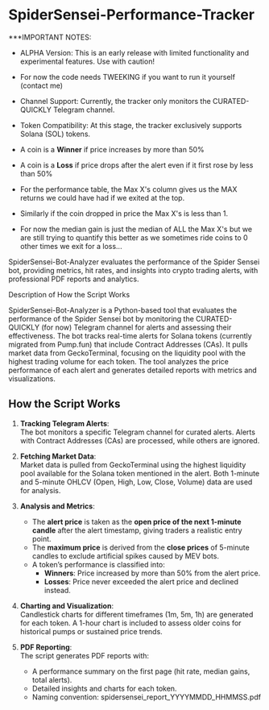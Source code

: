 # SpiderSensei-Performance-Tracker

***IMPORTANT NOTES:

   - ALPHA Version: This is an early release with limited functionality and experimental features. Use with caution!

   - For now the code needs TWEEKING if you want to run it yourself (contact me)

   - Channel Support: Currently, the tracker only monitors the CURATED-QUICKLY Telegram channel.

   - Token Compatibility: At this stage, the tracker exclusively supports Solana (SOL) tokens.

   - A coin is a **Winner** if price increases by more than 50%

   - A coin is a **Loss** if price drops after the alert even if it first rose by less than 50%

   - For the performance table, the Max X's column gives us the MAX returns we could have had if we exited at the top.

   - Similarly if the coin dropped in price the Max X's is less than 1.

   - For now the median gain is just the median of ALL the Max X's but we are still trying to quantify this better as we sometimes ride coins to 0 other times we exit for a loss...

SpiderSensei-Bot-Analyzer evaluates the performance of the Spider Sensei bot, providing metrics, hit rates, and insights into crypto trading alerts, with professional PDF reports and analytics.

Description of How the Script Works

SpiderSensei-Bot-Analyzer is a Python-based tool that evaluates the performance of the Spider Sensei bot by monitoring the CURATED-QUICKLY (for now) Telegram channel for alerts and assessing their effectiveness. The bot tracks real-time alerts for Solana tokens (currently migrated from Pump.fun) that include Contract Addresses (CAs). It pulls market data from GeckoTerminal, focusing on the liquidity pool with the highest trading volume for each token. The tool analyzes the price performance of each alert and generates detailed reports with metrics and visualizations.

## How the Script Works

1. **Tracking Telegram Alerts**:  
   The bot monitors a specific Telegram channel for curated alerts. Alerts with Contract Addresses (CAs) are processed, while others are ignored.

2. **Fetching Market Data**:  
   Market data is pulled from GeckoTerminal using the highest liquidity pool available for the Solana token mentioned in the alert. Both 1-minute and 5-minute OHLCV (Open, High, Low, Close, Volume) data are used for analysis.

3. **Analysis and Metrics**:  
   - The **alert price** is taken as the **open price of the next 1-minute candle** after the alert timestamp, giving traders a realistic entry point.
   - The **maximum price** is derived from the **close prices** of 5-minute candles to exclude artificial spikes caused by MEV bots.
   - A token’s performance is classified into:
     - **Winners**: Price increased by more than 50% from the alert price.
     - **Losses**: Price never exceeded the alert price and declined instead.

4. **Charting and Visualization**:  
   Candlestick charts for different timeframes (1m, 5m, 1h) are generated for each token. A 1-hour chart is included to assess older coins for historical pumps or sustained price trends.

5. **PDF Reporting**:  
   The script generates PDF reports with:
   - A performance summary on the first page (hit rate, median gains, total alerts).
   - Detailed insights and charts for each token.
   - Naming convention: spidersensei_report_YYYYMMDD_HHMMSS.pdf
